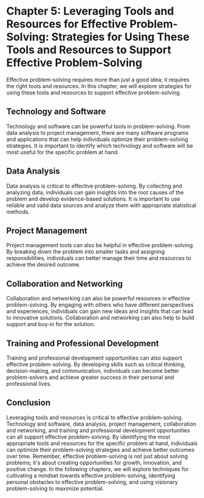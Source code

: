 Chapter 5: Leveraging Tools and Resources for Effective Problem-Solving: Strategies for Using These Tools and Resources to Support Effective Problem-Solving
============================================================================================================================================================

Effective problem-solving requires more than just a good idea; it requires the right tools and resources. In this chapter, we will explore strategies for using these tools and resources to support effective problem-solving.

Technology and Software
-----------------------

Technology and software can be powerful tools in problem-solving. From data analysis to project management, there are many software programs and applications that can help individuals optimize their problem-solving strategies. It is important to identify which technology and software will be most useful for the specific problem at hand.

Data Analysis
-------------

Data analysis is critical to effective problem-solving. By collecting and analyzing data, individuals can gain insights into the root causes of the problem and develop evidence-based solutions. It is important to use reliable and valid data sources and analyze them with appropriate statistical methods.

Project Management
------------------

Project management tools can also be helpful in effective problem-solving. By breaking down the problem into smaller tasks and assigning responsibilities, individuals can better manage their time and resources to achieve the desired outcome.

Collaboration and Networking
----------------------------

Collaboration and networking can also be powerful resources in effective problem-solving. By engaging with others who have different perspectives and experiences, individuals can gain new ideas and insights that can lead to innovative solutions. Collaboration and networking can also help to build support and buy-in for the solution.

Training and Professional Development
-------------------------------------

Training and professional development opportunities can also support effective problem-solving. By developing skills such as critical thinking, decision-making, and communication, individuals can become better problem-solvers and achieve greater success in their personal and professional lives.

Conclusion
----------

Leveraging tools and resources is critical to effective problem-solving. Technology and software, data analysis, project management, collaboration and networking, and training and professional development opportunities can all support effective problem-solving. By identifying the most appropriate tools and resources for the specific problem at hand, individuals can optimize their problem-solving strategies and achieve better outcomes over time. Remember, effective problem-solving is not just about solving problems; it's about creating opportunities for growth, innovation, and positive change. In the following chapters, we will explore techniques for cultivating a mindset towards effective problem-solving, identifying personal obstacles to effective problem-solving, and using visionary problem-solving to maximize potential.
